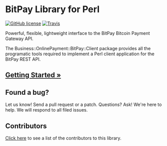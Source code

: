 # BitPay Library for Perl

[![GitHub license](https://img.shields.io/badge/license-MIT-blue.svg?style=flat-square)](https://raw.githubusercontent.com/bitpay/bitpay-perl/master/LICENSE)
[![Travis](https://img.shields.io/travis/bitpay/bitpay-perl.svg?style=flat-square)](https://travis-ci.org/bitpay/bitpay-perl)

Powerful, flexible, lightweight interface to the BitPay Bitcoin Payment Gateway API.

The Business::OnlinePayment::BitPay::Client package provides all the programatic tools required to implement a Perl client application for the BitPay REST API.

## [Getting Started &raquo;](https://github.com/bitpay/bitpay-perl/blob/master/GUIDE.md)

## Found a bug?
Let us know! Send a pull request or a patch. Questions? Ask! We're here to help. We will respond to all filed issues.

## Contributors
[Click here](https://github.com/bitpay/ruby-client/graphs/contributors) to see a list of the contributors to this library.
